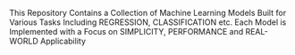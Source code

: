 This Repository Contains a Collection of Machine Learning Models Built for Various Tasks Including REGRESSION, CLASSIFICATION etc.
Each Model is Implemented with a Focus on SIMPLICITY, PERFORMANCE and REAL-WORLD Applicability
